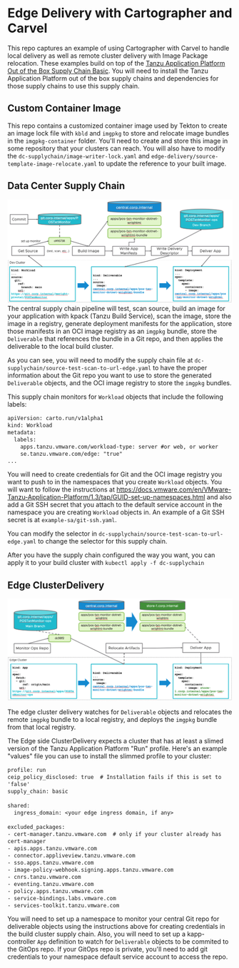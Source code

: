 # Edge Delivery with Cartographer and Carvel
This repo captures an example of using Cartographer with Carvel to handle local delivery as well as remote cluster delivery with Image Package relocation.  These examples build on top of the [Tanzu Application Platform Out of the Box Supply Chain Basic](https://docs.vmware.com/en/VMware-Tanzu-Application-Platform/1.3/tap/GUID-scc-ootb-supply-chain-basic.html).  You will need to install the Tanzu Application Platform out of the box supply chains and dependencies for those supply chains to use this supply chain.

## Custom Container Image
This repo contains a customized container image used by Tekton to create an image lock file with `kbld` and `imgpkg` to store and relocate image bundles in the `imgpkg-container` folder.  You'll need to create and store this image in some repository that your clusters can reach.  You will also have to modify the `dc-supplychain/image-writer-lock.yaml` and `edge-delivery/source-template-image-relocate.yaml` to update the reference to your built image.

## Data Center Supply Chain
![Data Center Supply Chain Diagram](images/dc-sc.png)
The central supply chain pipeline will test, scan source, build an image for your application with kpack (Tanzu Build Service), scan the image, store the image in a registry, generate deployment manifests for the application, store those manifests in an OCI image registry as an `imgpkg` bundle, store the `Deliverable` that references the bundle in a Git repo, and then applies the deliverable to the local build cluster.

As you can see, you will need to modify the supply chain file at `dc-supplychain/source-test-scan-to-url-edge.yaml` to have the proper information about the Git repo you want to use to store the generated `Deliverable` objects, and the OCI image registry to store the `imgpkg` bundles.

This supply chain monitors for `Workload` objects that include the following labels:
```
apiVersion: carto.run/v1alpha1
kind: Workload
metadata:
  labels:
    apps.tanzu.vmware.com/workload-type: server #or web, or worker
    se.tanzu.vmware.com/edge: "true"
...
```

You will need to create credentials for Git and the OCI image registry you want to push to in the namespaces that you create `Workload` objects.  You will want to follow the instructions at https://docs.vmware.com/en/VMware-Tanzu-Application-Platform/1.3/tap/GUID-set-up-namespaces.html and also add a Git SSH secret that you attach to the default service account in the namespace you are creating `Workload` objects in.  An example of a Git SSH secret is at `example-sa/git-ssh.yaml`.

You can modify the selector in `dc-supplychain/source-test-scan-to-url-edge.yaml` to change the selector for this supply chain.  

After you have the supply chain configured the way you want, you can apply it to your build cluster with `kubectl apply -f dc-supplychain`

## Edge ClusterDelivery
![Edge Cluster Delivery](images/edge-sc.png)

The edge cluster delivery watches for `Deliverable` objects and relocates the remote `imgpkg` bundle to a local registry, and deploys the `imgpkg` bundle from that local registry.

The Edge side ClusterDelivery expects a cluster that has at least a slimed version of the Tanzu Application Platform "Run" profile.  Here's an example "values" file you can use to install the slimmed profile to your cluster:
```
profile: run
ceip_policy_disclosed: true  # Installation fails if this is set to 'false'
supply_chain: basic

shared:
  ingress_domain: <your edge ingress domain, if any>

excluded_packages:
- cert-manager.tanzu.vmware.com  # only if your cluster already has cert-manager
- apis.apps.tanzu.vmware.com
- connector.appliveview.tanzu.vmware.com
- sso.apps.tanzu.vmware.com
- image-policy-webhook.signing.apps.tanzu.vmware.com
- cnrs.tanzu.vmware.com
- eventing.tanzu.vmware.com
- policy.apps.tanzu.vmware.com
- service-bindings.labs.vmware.com
- services-toolkit.tanzu.vmware.com
```

You will need to set up a namespace to monitor your central Git repo for deliverable objects using the instructions above for creating credentials in the build cluster supply chain.  Also, you will need to set up a kapp-controller `App` definition to watch for `Deliverable` objects to be commited to the GitOps repo.  If your GitOps repo is private, you'll need to add git credentials to your namespace default service account to access the repo.
